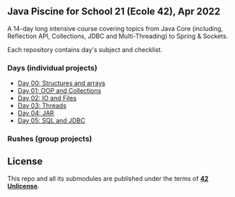 
## Java Piscine for School 21 (Ecole 42), Apr 2022

A 14-day long intensive course covering topics from Java Core (including, Reflection API, Collections, JDBC and Multi-Threading) to Spring & Sockets.

Each repository contains day's subject and checklist.

### Days (individual projects)
* [Day 00: Structures and arrays](https://github.com/evgeniya-burlachenko/Day00)
* [Day 01: OOP and Collections](https://github.com/evgeniya-burlachenko/Day01)
* [Day 02: IO and Files](https://github.com/evgeniya-burlachenko/Day02)
* [Day 03: Threads](https://github.com/evgeniya-burlachenko/Day03)
* [Day 04: JAR](https://github.com/evgeniya-burlachenko/Day04)
* [Day 05: SQL and JDBC](https://github.com/evgeniya-burlachenko/Day05)
<!-- * [Day 06: JUnit and Mockito](https://github.com/evgeniya-burlachenko/java_day06)
* [Day 07: Reflection](https://github.com/evgeniya-burlachenko/java_day07)
* [Day 08: Spring](https://github.com/evgeniya-burlachenko/java_day08)
* [Day 09: Sockets](https://github.com/evgeniya-burlachenko/java_day09) -->
### Rushes (group projects)
<!-- * [Rush 00: Console Game and Maven](https://github.com/evgeniya-burlachenko/java_rush00)
* [Rush 01: Java FX and Sockets](https://github.com/evgeniya-burlachenko/java_rush01) -->


## License
This repo and all its submodules are published under the terms of **[42 Unlicense](https://github.com/gcamerli/42unlicense)**.
